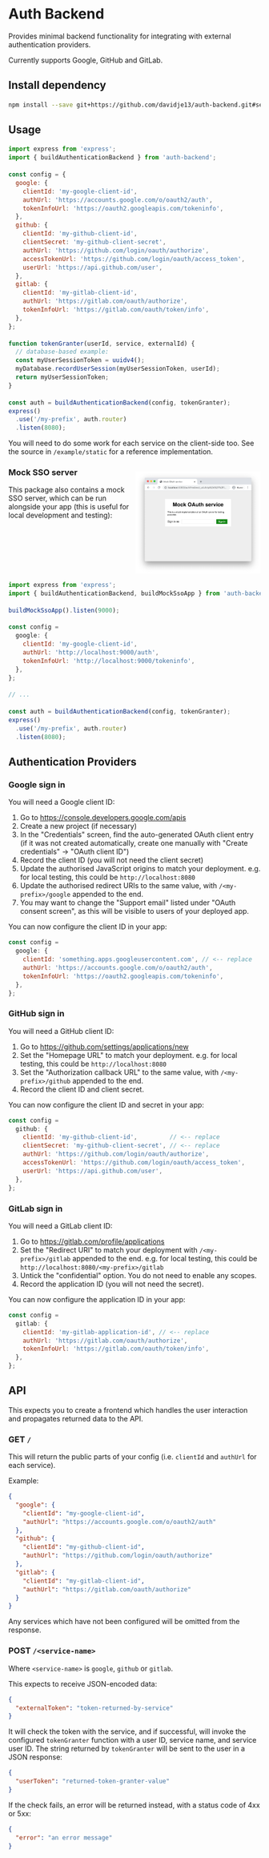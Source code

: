 # Auth Backend

Provides minimal backend functionality for integrating with external
authentication providers.

Currently supports Google, GitHub and GitLab.

## Install dependency

```bash
npm install --save git+https://github.com/davidje13/auth-backend.git#semver:^1.0.2
```

## Usage

```javascript
import express from 'express';
import { buildAuthenticationBackend } from 'auth-backend';

const config = {
  google: {
    clientId: 'my-google-client-id',
    authUrl: 'https://accounts.google.com/o/oauth2/auth',
    tokenInfoUrl: 'https://oauth2.googleapis.com/tokeninfo',
  },
  github: {
    clientId: 'my-github-client-id',
    clientSecret: 'my-github-client-secret',
    authUrl: 'https://github.com/login/oauth/authorize',
    accessTokenUrl: 'https://github.com/login/oauth/access_token',
    userUrl: 'https://api.github.com/user',
  },
  gitlab: {
    clientId: 'my-gitlab-client-id',
    authUrl: 'https://gitlab.com/oauth/authorize',
    tokenInfoUrl: 'https://gitlab.com/oauth/token/info',
  },
};

function tokenGranter(userId, service, externalId) {
  // database-based example:
  const myUserSessionToken = uuidv4();
  myDatabase.recordUserSession(myUserSessionToken, userId);
  return myUserSessionToken;
}

const auth = buildAuthenticationBackend(config, tokenGranter);
express()
  .use('/my-prefix', auth.router)
  .listen(8080);
```

You will need to do some work for each service on the client-side too.
See the source in `/example/static` for a reference implementation.

### Mock SSO server

<img src="docs/mock-sso.png" width="250" align="right" style="margin-top: -2em">

This package also contains a mock SSO server, which can be run alongside your app
(this is useful for local development and testing):

<div style="clear: both"></div>

```javascript
import express from 'express';
import { buildAuthenticationBackend, buildMockSsoApp } from 'auth-backend';

buildMockSsoApp().listen(9000);

const config =
  google: {
    clientId: 'my-google-client-id',
    authUrl: 'http://localhost:9000/auth',
    tokenInfoUrl: 'http://localhost:9000/tokeninfo',
  },
};

// ...

const auth = buildAuthenticationBackend(config, tokenGranter);
express()
  .use('/my-prefix', auth.router)
  .listen(8080);
```

## Authentication Providers

### Google sign in

You will need a Google client ID:

1. Go to <https://console.developers.google.com/apis>
2. Create a new project (if necessary)
3. In the "Credentials" screen, find the auto-generated OAuth client
   entry (if it was not created automatically, create one manually with
   "Create credentials" &rarr; "OAuth client ID")
4. Record the client ID (you will not need the client secret)
5. Update the authorised JavaScript origins to match your deployment.
   e.g. for local testing, this could be `http://localhost:8080`
6. Update the authorised redirect URIs to the same value, with
   `/<my-prefix>/google` appended to the end.
7. You may want to change the "Support email" listed under
   "OAuth consent screen", as this will be visible to users of your
   deployed app.

You can now configure the client ID in your app:

```javascript
const config =
  google: {
    clientId: 'something.apps.googleusercontent.com', // <-- replace
    authUrl: 'https://accounts.google.com/o/oauth2/auth',
    tokenInfoUrl: 'https://oauth2.googleapis.com/tokeninfo',
  },
};
```

### GitHub sign in

You will need a GitHub client ID:

1. Go to <https://github.com/settings/applications/new>
2. Set the "Homepage URL" to match your deployment. e.g. for local
   testing, this could be `http://localhost:8080`
3. Set the "Authorization callback URL" to the same value, with
   `/<my-prefix>/github` appended to the end.
4. Record the client ID and client secret.

You can now configure the client ID and secret in your app:

```javascript
const config =
  github: {
    clientId: 'my-github-client-id',         // <-- replace
    clientSecret: 'my-github-client-secret', // <-- replace
    authUrl: 'https://github.com/login/oauth/authorize',
    accessTokenUrl: 'https://github.com/login/oauth/access_token',
    userUrl: 'https://api.github.com/user',
  },
};
```

### GitLab sign in

You will need a GitLab client ID:

1. Go to <https://gitlab.com/profile/applications>
2. Set the "Redirect URI" to match your deployment with
   `/<my-prefix>/gitlab` appended to the end. e.g. for local
   testing, this could be `http://localhost:8080/<my-prefix>/gitlab`
3. Untick the "confidential" option. You do not need to enable
   any scopes.
4. Record the application ID (you will not need the secret).

You can now configure the application ID in your app:

```javascript
const config =
  gitlab: {
    clientId: 'my-gitlab-application-id', // <-- replace
    authUrl: 'https://gitlab.com/oauth/authorize',
    tokenInfoUrl: 'https://gitlab.com/oauth/token/info',
  },
};
```

## API

This expects you to create a frontend which handles the user interaction and propagates returned data to the API.

### GET `/`

This will return the public parts of your config (i.e. `clientId` and `authUrl` for each service).

Example:

```json
{
  "google": {
    "clientId": "my-google-client-id",
    "authUrl": "https://accounts.google.com/o/oauth2/auth"
  },
  "github": {
    "clientId": "my-github-client-id",
    "authUrl": "https://github.com/login/oauth/authorize"
  },
  "gitlab": {
    "clientId": "my-gitlab-client-id",
    "authUrl": "https://gitlab.com/oauth/authorize"
  }
}
```

Any services which have not been configured will be omitted from the response.

### POST `/<service-name>`

Where `<service-name>` is `google`, `github` or `gitlab`.

This expects to receive JSON-encoded data:

```json
{
  "externalToken": "token-returned-by-service"
}
```

It will check the token with the service, and if successful, will invoke the configured
`tokenGranter` function with a user ID, service name, and service user ID. The string
returned by `tokenGranter` will be sent to the user in a JSON response:

```json
{
  "userToken": "returned-token-granter-value"
}
```

If the check fails, an error will be returned instead, with a status code of 4xx or 5xx:

```json
{
  "error": "an error message"
}
```
